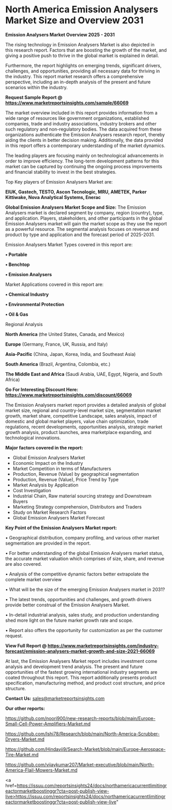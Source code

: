 # North America Emission Analysers Market Size and Overview 2031

<Strong> Emission Analysers Market Overview 2025 - 2031</strong>

The rising technology in Emission Analysers Market is also depicted in this research report. Factors that are boosting the growth of the market, and giving a positive push to thrive in the global market is explained in detail.

Furthermore, the report highlights on emerging trends, significant drivers, challenges, and opportunities, providing all necessary data for thriving in the industry. This report market research offers a comprehensive perspective, including an in-depth analysis of the present and future scenarios within the industry.

<strong>Request Sample Report @ <a href=https://www.marketreportsinsights.com/sample/66069>https://www.marketreportsinsights.com/sample/66069</a></strong>

The market overview included in this report provides information from a wide range of resources like government organizations, established companies, trade and industry associations, industry brokers and other such regulatory and non-regulatory bodies. The data acquired from these organizations authenticate the Emission Analysers research report, thereby aiding the clients in better decision making. Additionally, the data provided in this report offers a contemporary understanding of the market dynamics.

The leading players are focusing mainly on technological advancements in order to improve efficiency. The long-term development patterns for this market can be captured by continuing the ongoing process improvements and financial stability to invest in the best strategies.

Top Key players of Emission Analysers Market are:

<strong>EIUK, Gastech, TESTO, Ascon Tecnologic, MRU, AMETEK, Parker Kittiwake, Nova Analytical Systems, Enerac</strong>

<strong><b>Global Emission Analysers Market Scope and Size:</b></strong>
The Emission Analysers market is declared segment by company, region (country), type, and application. Players, stakeholders, and other participants in the global Emission Analysers market will gain the market scope as they use the report as a powerful resource. The segmental analysis focuses on revenue and product by type and application and the forecast period of 2025-2031.

Emission Analysers Market Types covered in this report are:

<strong>• Portable

• Benchtop

• Emission Analysers</strong>

Market Applications covered in this report are:

<strong>• Chemical Industry

• Environmental Protection

• Oil & Gas</strong> 

Regional Analysis

<strong>North America</strong> (the United States, Canada, and Mexico)

<strong>Europe</strong> (Germany, France, UK, Russia, and Italy)

<strong>Asia-Pacific</strong> (China, Japan, Korea, India, and Southeast Asia)

<strong>South America</strong> (Brazil, Argentina, Colombia, etc.)

<strong>The Middle East and Africa</strong> (Saudi Arabia, UAE, Egypt, Nigeria, and South Africa)

<strong>Go For Interesting Discount Here: <a href=https://www.marketreportsinsights.com/discount/66069>https://www.marketreportsinsights.com/discount/66069</a></strong>

The Emission Analysers market report provides a detailed analysis of global market size, regional and country-level market size, segmentation market growth, market share, competitive Landscape, sales analysis, impact of domestic and global market players, value chain optimization, trade regulations, recent developments, opportunities analysis, strategic market growth analysis, product launches, area marketplace expanding, and technological innovations.

<strong><b>Major factors covered in the report:</b></strong>
<ul>
  <li>Global Emission Analysers Market </li>
  <li>Economic Impact on the Industry</li>
  <li>Market Competition in terms of Manufacturers</li>
  <li>Production, Revenue (Value) by geographical segmentation</li>
  <li>Production, Revenue (Value), Price Trend by Type</li>
  <li>Market Analysis by Application</li>
  <li>Cost Investigation</li>
  <li>Industrial Chain, Raw material sourcing strategy and Downstream Buyers</li>
  <li>Marketing Strategy comprehension, Distributors and Traders</li>
  <li>Study on Market Research Factors</li>
  <li>Global Emission Analysers Market Forecast</li>
</ul>

<strong><b>Key Point of the Emission Analysers Market report:</b></strong>

• Geographical distribution, company profiling, and various other market segmentation are provided in the report.

• For better understanding of the global Emission Analysers market status, the accurate market valuation which comprises of size, share, and revenue are also covered.

• Analysis of the competitive dynamic factors better extrapolate the complete market overview

• What will be the size of the emerging Emission Analysers market in 2031?

• The latest trends, opportunities and challenges, and growth drivers provide better construal of the Emission Analysers Market.

• In-detail industrial analysis, sales study, and production understanding shed more light on the future market growth rate and scope.

• Report also offers the opportunity for customization as per the customer request.

<strong><b>View Full Report @ <a href=https://www.marketreportsinsights.com/industry-forecast/emission-analysers-market-growth-and-size-2021-66069>https://www.marketreportsinsights.com/industry-forecast/emission-analysers-market-growth-and-size-2021-66069</a></b></strong>


At last, the Emission Analysers Market report includes investment come analysis and development trend analysis. The present and future opportunities of the fastest growing international industry segments are coated throughout this report. This report additionally presents product specification, manufacturing method, and product cost structure, and price structure.

<strong>Contact Us:</strong>
sales@marketreportsinsights.com

<strong>Our other reports:</strong>

<a href=https://github.com/noori900/new-research-reports/blob/main/Europe-Small-Cell-Power-Amplifiers-Market.md>https://github.com/noori900/new-research-reports/blob/main/Europe-Small-Cell-Power-Amplifiers-Market.md</a>

<a href=https://github.com/Ishi78/Research/blob/main/North-America-Scrubber-Dryers-Market.md>https://github.com/Ishi78/Research/blob/main/North-America-Scrubber-Dryers-Market.md</a>

<a href=https://github.com/Hindavii9/Search-Market/blob/main/Europe-Aerospace-Tire-Market.md>https://github.com/Hindavii9/Search-Market/blob/main/Europe-Aerospace-Tire-Market.md</a>

<a href=https://github.com/vijaykumar207/Market-executive/blob/main/North-America-Flail-Mowers-Market.md>https://github.com/vijaykumar207/Market-executive/blob/main/North-America-Flail-Mowers-Market.md</a>

<a href=https://issuu.com/reportsinsights24/docs/northamericacurrentlimitingreactormarketboostinggr?cta=post-publish-view-live>https://issuu.com/reportsinsights24/docs/northamericacurrentlimitingreactormarketboostinggr?cta=post-publish-view-live</a>"
